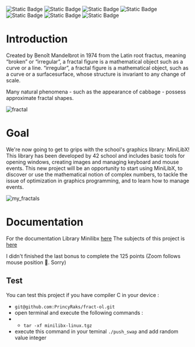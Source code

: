 ![Static Badge](https://img.shields.io/badge/School_42-Antananarivo_Madagascar-green?logo=42) ![Static Badge](https://img.shields.io/badge/System_Linux-Ubuntu-green) ![Static Badge](https://img.shields.io/badge/Language-C-blue) ![Static Badge](https://img.shields.io/badge/GUI_library-Minilibx-blue) ![Static Badge](https://img.shields.io/badge/total_point%20%2B%20bonus-120%20pts-green) ![Static Badge](https://img.shields.io/badge/Norminette_V4-done-green) ![Static Badge](https://img.shields.io/badge/Leaks-No_leaks-green)

 # Introduction

Created by Benoît Mandelbrot in 1974 from the Latin root fractus, meaning “broken” or “irregular”, a fractal figure is a mathematical object such as a curve or a line. “irregular”, a fractal figure is a mathematical object, such as a curve or a surfacesurface, whose structure is invariant to any change of scale.

Many natural phenomena - such as the appearance of cabbage - possess
approximate fractal shapes.

![fractal](https://img.chemie.de/Portal/News/661785e1657c4_Sdo5Uwkm0.jpg?tr=w-2793,h-2094,cm-extract,x-0,y-0:n-xzoom)

# Goal

We're now going to get to grips with the school's graphics library: MiniLibX! This library has been developed by 42 school and includes basic tools for opening windows, creating images and managing keyboard and mouse events.
This new project will be an opportunity to start using MiniLibX, to discover or use the mathematical notion of complex numbers, to tackle the issue of optimization in graphics programming, and to learn how to manage events.

![my_fractals](https://github.com/PrincyRaks/fract-ol/blob/main/screens/Design%20sans%20titre.jpg) 

# Documentation

For the documentation Library Minilibx [here](https://harm-smits.github.io/42docs/)
The subjects of this project is [here](https://github.com/PrincyRaks/fract-ol/blob/main/fr.subject.pdf)

I didn't finished the last bonus to complete the 125 points (Zoom follows mouse position 🥲. Sorry)

## Test
You can test this project if you have compiler C in your device :

- `git@github.com:PrincyRaks/fract-ol.git`
- open terminal and execute the following commands :
- - `tar -xf minilibx-linux.tgz`
- execute this command in your teminal `./push_swap` and add random value integer
